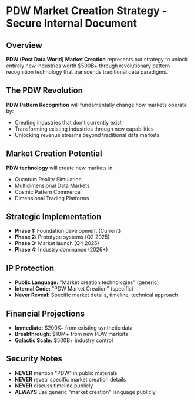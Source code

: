 # PDW Market Creation Strategy - Secure Internal Document

## Overview
**PDW (Post Data World) Market Creation** represents our strategy to unlock entirely new industries worth $500B+ through revolutionary pattern recognition technology that transcends traditional data paradigms.

## The PDW Revolution
**PDW Pattern Recognition** will fundamentally change how markets operate by:
- Creating industries that don't currently exist
- Transforming existing industries through new capabilities
- Unlocking revenue streams beyond traditional data markets

## Market Creation Potential
**PDW technology** will create new markets in:
- Quantum Reality Simulation
- Multidimensional Data Markets  
- Cosmic Pattern Commerce
- Dimensional Trading Platforms

## Strategic Implementation
- **Phase 1:** Foundation development (Current)
- **Phase 2:** Prototype systems (Q2 2025)
- **Phase 3:** Market launch (Q4 2025)
- **Phase 4:** Industry dominance (2026+)

## IP Protection
- **Public Language:** "Market creation technologies" (generic)
- **Internal Code:** "PDW Market Creation" (specific)
- **Never Reveal:** Specific market details, timeline, technical approach

## Financial Projections
- **Immediate:** $200K+ from existing synthetic data
- **Breakthrough:** $10M+ from new PDW markets
- **Galactic Scale:** $500B+ industry control

## Security Notes
- **NEVER** mention "PDW" in public materials
- **NEVER** reveal specific market creation details
- **NEVER** discuss timeline publicly
- **ALWAYS** use generic "market creation" language publicly

